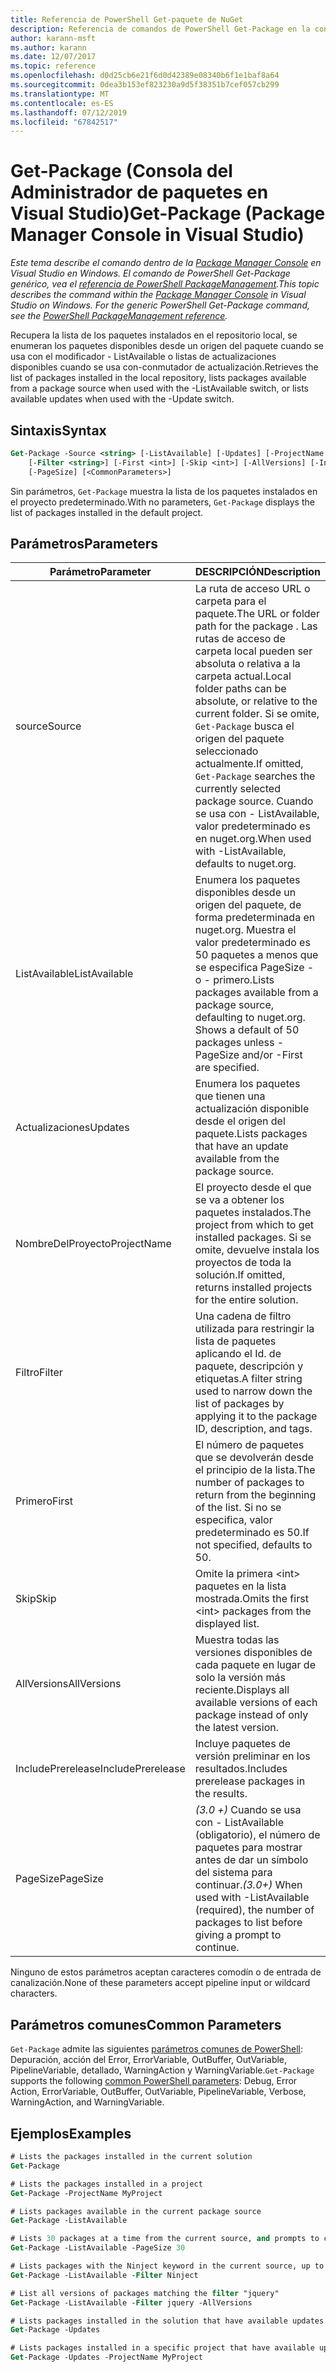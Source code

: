 ```yaml
---
title: Referencia de PowerShell Get-paquete de NuGet
description: Referencia de comandos de PowerShell Get-Package en la consola de administrador de paquetes de NuGet en Visual Studio.
author: karann-msft
ms.author: karann
ms.date: 12/07/2017
ms.topic: reference
ms.openlocfilehash: d0d25cb6e21f6d0d42389e08340b6f1e1baf8a64
ms.sourcegitcommit: 0dea3b153ef823230a9d5f38351b7cef057cb299
ms.translationtype: MT
ms.contentlocale: es-ES
ms.lasthandoff: 07/12/2019
ms.locfileid: "67842517"
---
```

# <a name="get-package-package-manager-console-in-visual-studio"></a><span data-ttu-id="34751-103">Get-Package (Consola del Administrador de paquetes en Visual Studio)</span><span class="sxs-lookup"><span data-stu-id="34751-103">Get-Package (Package Manager Console in Visual Studio)</span></span>

<span data-ttu-id="34751-104">*Este tema describe el comando dentro de la [Package Manager Console](package-manager-console.md) en Visual Studio en Windows. El comando de PowerShell Get-Package genérico, vea el [referencia de PowerShell PackageManagement](/powershell/module/packagemanagement/?view=powershell-6).*</span><span class="sxs-lookup"><span data-stu-id="34751-104">*This topic describes the command within the [Package Manager Console](package-manager-console.md) in Visual Studio on Windows. For the generic PowerShell Get-Package command, see the [PowerShell PackageManagement reference](/powershell/module/packagemanagement/?view=powershell-6).*</span></span>

<span data-ttu-id="34751-105">Recupera la lista de los paquetes instalados en el repositorio local, se enumeran los paquetes disponibles desde un origen del paquete cuando se usa con el modificador - ListAvailable o listas de actualizaciones disponibles cuando se usa con-conmutador de actualización.</span><span class="sxs-lookup"><span data-stu-id="34751-105">Retrieves the list of packages installed in the local repository, lists packages available from a package source when used with the -ListAvailable switch, or lists available updates when used with the -Update switch.</span></span>

## <a name="syntax"></a><span data-ttu-id="34751-106">Sintaxis</span><span class="sxs-lookup"><span data-stu-id="34751-106">Syntax</span></span>

```ps
Get-Package -Source <string> [-ListAvailable] [-Updates] [-ProjectName <string>]
    [-Filter <string>] [-First <int>] [-Skip <int>] [-AllVersions] [-IncludePrerelease]
    [-PageSize] [<CommonParameters>]
```

<span data-ttu-id="34751-107">Sin parámetros, `Get-Package` muestra la lista de los paquetes instalados en el proyecto predeterminado.</span><span class="sxs-lookup"><span data-stu-id="34751-107">With no parameters, `Get-Package` displays the list of packages installed in the default project.</span></span>

## <a name="parameters"></a><span data-ttu-id="34751-108">Parámetros</span><span class="sxs-lookup"><span data-stu-id="34751-108">Parameters</span></span>

| <span data-ttu-id="34751-109">Parámetro</span><span class="sxs-lookup"><span data-stu-id="34751-109">Parameter</span></span> | <span data-ttu-id="34751-110">DESCRIPCIÓN</span><span class="sxs-lookup"><span data-stu-id="34751-110">Description</span></span> |
| --- | --- |
| <span data-ttu-id="34751-111">source</span><span class="sxs-lookup"><span data-stu-id="34751-111">Source</span></span> | <span data-ttu-id="34751-112">La ruta de acceso URL o carpeta para el paquete.</span><span class="sxs-lookup"><span data-stu-id="34751-112">The URL or folder path for the package .</span></span> <span data-ttu-id="34751-113">Las rutas de acceso de carpeta local pueden ser absoluta o relativa a la carpeta actual.</span><span class="sxs-lookup"><span data-stu-id="34751-113">Local folder paths can be absolute, or relative to the current folder.</span></span> <span data-ttu-id="34751-114">Si se omite, `Get-Package` busca el origen del paquete seleccionado actualmente.</span><span class="sxs-lookup"><span data-stu-id="34751-114">If omitted, `Get-Package` searches the currently selected package source.</span></span> <span data-ttu-id="34751-115">Cuando se usa con - ListAvailable, valor predeterminado es en nuget.org.</span><span class="sxs-lookup"><span data-stu-id="34751-115">When used with -ListAvailable, defaults to nuget.org.</span></span> |
| <span data-ttu-id="34751-116">ListAvailable</span><span class="sxs-lookup"><span data-stu-id="34751-116">ListAvailable</span></span> | <span data-ttu-id="34751-117">Enumera los paquetes disponibles desde un origen del paquete, de forma predeterminada en nuget.org. Muestra el valor predeterminado es 50 paquetes a menos que se especifica PageSize - o - primero.</span><span class="sxs-lookup"><span data-stu-id="34751-117">Lists packages available from a package source, defaulting to nuget.org. Shows a default of 50 packages unless -PageSize and/or -First are specified.</span></span> |
| <span data-ttu-id="34751-118">Actualizaciones</span><span class="sxs-lookup"><span data-stu-id="34751-118">Updates</span></span> | <span data-ttu-id="34751-119">Enumera los paquetes que tienen una actualización disponible desde el origen del paquete.</span><span class="sxs-lookup"><span data-stu-id="34751-119">Lists packages that have an update available from the package source.</span></span> |
| <span data-ttu-id="34751-120">NombreDelProyecto</span><span class="sxs-lookup"><span data-stu-id="34751-120">ProjectName</span></span> | <span data-ttu-id="34751-121">El proyecto desde el que se va a obtener los paquetes instalados.</span><span class="sxs-lookup"><span data-stu-id="34751-121">The project from which to get installed packages.</span></span> <span data-ttu-id="34751-122">Si se omite, devuelve instala los proyectos de toda la solución.</span><span class="sxs-lookup"><span data-stu-id="34751-122">If omitted, returns installed projects for the entire solution.</span></span> |
| <span data-ttu-id="34751-123">Filtro</span><span class="sxs-lookup"><span data-stu-id="34751-123">Filter</span></span> | <span data-ttu-id="34751-124">Una cadena de filtro utilizada para restringir la lista de paquetes aplicando el Id. de paquete, descripción y etiquetas.</span><span class="sxs-lookup"><span data-stu-id="34751-124">A filter string used to narrow down the list of packages by applying it to the package ID, description, and tags.</span></span> |
| <span data-ttu-id="34751-125">Primero</span><span class="sxs-lookup"><span data-stu-id="34751-125">First</span></span> | <span data-ttu-id="34751-126">El número de paquetes que se devolverán desde el principio de la lista.</span><span class="sxs-lookup"><span data-stu-id="34751-126">The number of packages to return from the beginning of the list.</span></span> <span data-ttu-id="34751-127">Si no se especifica, valor predeterminado es 50.</span><span class="sxs-lookup"><span data-stu-id="34751-127">If not specified, defaults to 50.</span></span> |
| <span data-ttu-id="34751-128">Skip</span><span class="sxs-lookup"><span data-stu-id="34751-128">Skip</span></span> | <span data-ttu-id="34751-129">Omite la primera &lt;int&gt; paquetes en la lista mostrada.</span><span class="sxs-lookup"><span data-stu-id="34751-129">Omits the first &lt;int&gt; packages from the displayed list.</span></span>  |
| <span data-ttu-id="34751-130">AllVersions</span><span class="sxs-lookup"><span data-stu-id="34751-130">AllVersions</span></span> | <span data-ttu-id="34751-131">Muestra todas las versiones disponibles de cada paquete en lugar de solo la versión más reciente.</span><span class="sxs-lookup"><span data-stu-id="34751-131">Displays all available versions of each package instead of only the latest version.</span></span> |
| <span data-ttu-id="34751-132">IncludePrerelease</span><span class="sxs-lookup"><span data-stu-id="34751-132">IncludePrerelease</span></span> | <span data-ttu-id="34751-133">Incluye paquetes de versión preliminar en los resultados.</span><span class="sxs-lookup"><span data-stu-id="34751-133">Includes prerelease packages in the results.</span></span> |
| <span data-ttu-id="34751-134">PageSize</span><span class="sxs-lookup"><span data-stu-id="34751-134">PageSize</span></span> | <span data-ttu-id="34751-135">*(3.0 +)*  Cuando se usa con - ListAvailable (obligatorio), el número de paquetes para mostrar antes de dar un símbolo del sistema para continuar.</span><span class="sxs-lookup"><span data-stu-id="34751-135">*(3.0+)* When used with -ListAvailable (required), the number of packages to list before giving a prompt to continue.</span></span> |

<span data-ttu-id="34751-136">Ninguno de estos parámetros aceptan caracteres comodín o de entrada de canalización.</span><span class="sxs-lookup"><span data-stu-id="34751-136">None of these parameters accept pipeline input or wildcard characters.</span></span>

## <a name="common-parameters"></a><span data-ttu-id="34751-137">Parámetros comunes</span><span class="sxs-lookup"><span data-stu-id="34751-137">Common Parameters</span></span>

<span data-ttu-id="34751-138">`Get-Package` admite las siguientes [parámetros comunes de PowerShell](http://go.microsoft.com/fwlink/?LinkID=113216): Depuración, acción del Error, ErrorVariable, OutBuffer, OutVariable, PipelineVariable, detallado, WarningAction y WarningVariable.</span><span class="sxs-lookup"><span data-stu-id="34751-138">`Get-Package` supports the following [common PowerShell parameters](http://go.microsoft.com/fwlink/?LinkID=113216): Debug, Error Action, ErrorVariable, OutBuffer, OutVariable, PipelineVariable, Verbose, WarningAction, and WarningVariable.</span></span>

## <a name="examples"></a><span data-ttu-id="34751-139">Ejemplos</span><span class="sxs-lookup"><span data-stu-id="34751-139">Examples</span></span>

```ps
# Lists the packages installed in the current solution
Get-Package

# Lists the packages installed in a project
Get-Package -ProjectName MyProject

# Lists packages available in the current package source
Get-Package -ListAvailable

# Lists 30 packages at a time from the current source, and prompts to continue if more are available
Get-Package -ListAvailable -PageSize 30

# Lists packages with the Ninject keyword in the current source, up to 50
Get-Package -ListAvailable -Filter Ninject

# List all versions of packages matching the filter "jquery"
Get-Package -ListAvailable -Filter jquery -AllVersions

# Lists packages installed in the solution that have available updates
Get-Package -Updates

# Lists packages installed in a specific project that have available updates
Get-Package -Updates -ProjectName MyProject
```
